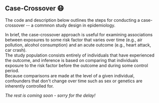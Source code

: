 ## Case-Crossover 😷 

The code and description below outlines the steps for conducting a case-crossover -- a commnon study design in epidemiology.

In brief, the case-crossover approach is useful for examining associations between exposures to some risk factor that varies over time (e.g., air pollution, alcohol consumption) and an acute outcome (e.g., heart attack, car crash).  
The study population consists entirely of individuals that have experienced the outcome, and inference is based on comparing that individuals exposure to the risk factor before the outcome and during some control period.  
Because comparisons are made at the level of a given individual, confounders that don't change over time such as sex or genetics are inherently controlled for.  

*The rest is coming soon - sorry for the delay!*

